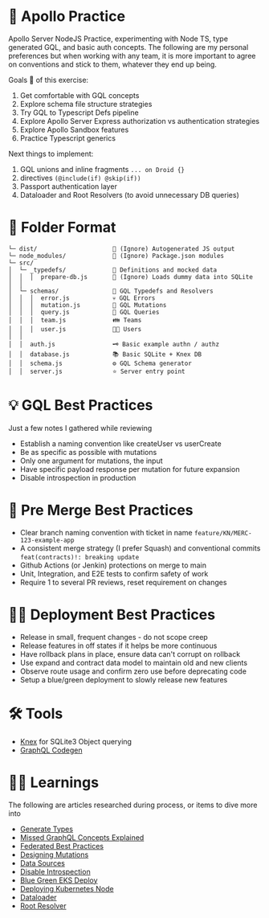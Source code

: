 # 🚀 Apollo Practice

Apollo Server NodeJS Practice, experimenting with Node TS, type generated GQL, and basic auth concepts. The following are my personal preferences but when working with any team, it is more important to agree on conventions and stick to them, whatever they end up being.

Goals 🥅 of this exercise:

1. Get comfortable with GQL concepts
2. Explore schema file structure strategies
3. Try GQL to Typescript Defs pipeline
4. Explore Apollo Server Express authorization vs authentication strategies
5. Explore Apollo Sandbox features
6. Practice Typescript generics

Next things to implement:

1. GQL unions and inline fragments `... on Droid {}`
2. directives `(@include(if) @skip(if))`
3. Passport authentication layer
4. Dataloader and Root Resolvers (to avoid unnecessary DB queries)

# 📐 Folder Format
```
└─ dist/                     🙈 (Ignore) Autogenerated JS output
└─ node_modules/             🙈 (Ignore) Package.json modules
└─ src/
│  └─ _typedefs/             📖 Definitions and mocked data
│  │  │  prepare-db.js       🙈 (Ignore) Loads dummy data into SQLite
│  │             
│  └─ schemas/               📝 GQL Typedefs and Resolvers
│  │  │  error.js            💀 GQL Errors
│  │  │  mutation.js         🐸 GQL Mutations
│  │  │  query.js            🤔 GQL Queries
│  │  │  team.js             👪 Teams
│  │  │  user.js             👩‍🦰 Users
│  │
│  │  auth.js                🗝️ Basic example authn / authz 
│  │  database.js            📚 Basic SQLite + Knex DB
│  │  schema.js              ⚙️ GQL Schema generator
│  │  server.js              ⭐ Server entry point
```

# 💡 GQL Best Practices

Just a few notes I gathered while reviewing

- Establish a naming convention like createUser vs userCreate
- Be as specific as possible with mutations
- Only one argument for mutations, the input
- Have specific payload response per mutation for future expansion
- Disable introspection in production

# 🔀 Pre Merge Best Practices

- Clear branch naming convention with ticket in name `feature/KN/MERC-123-example-app`
- A consistent merge strategy (I prefer Squash) and conventional commits `feat(contracts)!: breaking update`
- Github Actions (or Jenkin) protections on merge to main
- Unit, Integration, and E2E tests to confirm safety of work
- Require 1 to several PR reviews, reset requirement on changes

# 👩‍💻 Deployment Best Practices

- Release in small, frequent changes - do not scope creep
- Release features in off states if it helps be more continuous
- Have rollback plans in place, ensure data can't corrupt on rollback
- Use expand and contract data model to maintain old and new clients
- Observe route usage and confirm zero use before deprecating code
- Setup a blue/green deployment to slowly release new features


# 🛠️ Tools

- [Knex](https://knexjs.org/guide/) for SQLite3 Object querying
- [GraphQL Codegen](https://github.com/dotansimha/graphql-code-generator)

# 👩‍🏫 Learnings

The following are articles researched during process, or items to dive more into

- [Generate Types](https://dev.to/xcanchal/automatically-generate-typescript-types-for-your-graphql-api-1fah)
- [Missed GraphQL Concepts Explained](https://medium.com/naresh-bhatia/graphql-concepts-i-wish-someone-explained-to-me-a-year-ago-514d5b3c0eab)
- [Federated Best Practices](https://www.apollographql.com/docs/enterprise-guide/federated-schema-design/)
- [Designing Mutations](https://www.apollographql.com/blog/graphql/basics/designing-graphql-mutations/)
- [Data Sources](https://www.apollographql.com/docs/apollo-server/data/data-sources/)
- [Disable Introspection](https://www.apollographql.com/blog/graphql/security/why-you-should-disable-graphql-introspection-in-production/)
- [Blue Green EKS Deploy](https://medium.com/@jerome.decoster/kubernetes-eks-blue-green-deployment-99d611c596ad)
- [Deploying Kubernetes Node](https://learnk8s.io/deploying-nodejs-kubernetes)
- [Dataloader](https://github.com/graphql/dataloader)
- [Root Resolver](https://blog.smartive.ch/advanced-graphql-patterns-the-almighty-root-resolver-f284872397cb)
